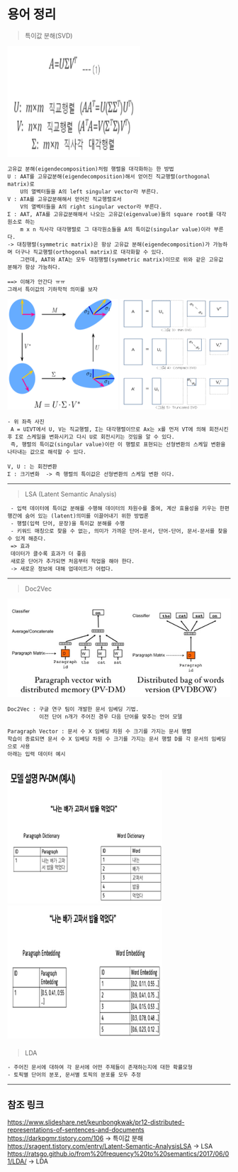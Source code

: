 
# 용어 정리

> 특이값 분해(SVD) <br>

<img src="./pic/svd1.PNG" width="300px" height="250px"></img> <br>
```
고유값 분해(eigendecomposition)처럼 행렬을 대각화하는 한 방법
U : AAT를 고유값분해(eigendecomposition)해서 얻어진 직교행렬(orthogonal matrix)로 
    U의 열벡터들을 A의 left singular vector라 부른다. 
V : ATA를 고유값분해해서 얻어진 직교행렬로서 
    V의 열벡터들을 A의 right singular vector라 부른다.
Σ : AAT, ATA를 고유값분해해서 나오는 고유값(eigenvalue)들의 square root를 대각원소로 하는 
    m x n 직사각 대각행렬로 그 대각원소들을 A의 특이값(singular value)이라 부른다.
-> 대칭행렬(symmetric matrix)은 항상 고유값 분해(eigendecomposition)가 가능하며 더구나 직교행렬(orthogonal matrix)로 대각화할 수 있다. 
    그런데, AAT와 ATA는 모두 대칭행렬(symmetric matrix)이므로 위와 같은 고유값 분해가 항상 가능하다. 

==> 이해가 안간다 ㅠㅠ  
그래서 특이값의 기하학적 의미를 보자 
```

<img src="./pic/svd2.PNG" width="250px" height="250px"></img>
<img src="./pic/svd3.PNG" width="250px" height="250px"></img><br>

```
- 위 좌측 사진 
 A = UΣVT에서 U, V는 직교행렬, Σ는 대각행렬이므로 Ax는 x를 먼저 VT에 의해 회전시킨 후 Σ로 스케일을 변화시키고 다시 U로 회전시키는 것임을 알 수 있다.
 즉, 행렬의 특이값(singular value)이란 이 행렬로 표현되는 선형변환의 스케일 변환을 나타내는 값으로 해석할 수 있다.

V, U : 는 회전변환 
Σ : 크기변화  -> 즉 행렬의 특이값은 선형변환의 스케일 변환 이다.
```

---
> LSA (Latent Semantic Analysis)
```
 - 입력 데이터에 특이값 분해를 수행해 데이터의 차원수를 줄여, 계산 효율성을 키우는 한편 행간에 숨어 있는 (latent)의미를 이끌어내기 위한 방법론
 - 행렬(입력 단어, 문장)을 특이값 분해를 수행
 - 키워드 매칭으로 찾을 수 없는, 의미가 가까운 단어-문서, 단어-단어, 문서-문서를 찾을 수 있게 해준다.
 => 효과
 데이터가 클수록 효과가 더 좋음
 새로운 단어가 추가되면 처음부터 작업을 해야 한다.
 -> 새로운 정보에 대해 업데이트가 어렵다.
```
    
---
> Doc2Vec

![PV-DM](./pic/doc-vec.PNG)
```
Doc2Vec : 구글 연구 팀이 개발한 문서 임베딩 기법.
          이전 단어 n개가 주어진 경우 다음 단어를 맞추는 언어 모델

Paragraph Vector : 문서 수 X 임베딩 차원 수 크기를 가지는 문서 행렬
학습이 종료되면 문서 수 X 임베딩 차원 수 크기를 가지는 문서 행렬 D를 각 문서의 임베딩으로 사용
아래는 입력 데이터 예시
```
<img src="./pic/PV_DM1.PNG" width="350px" height="300px"></img>
<img src="./pic/PV_DM2.PNG" width="350px" height="300px"></img><br/>
---

> LDA
```
- 주어진 문서에 대하여 각 문서에 어떤 주제들이 존재하는지에 대한 확률모형
- 토픽별 단어의 분포, 문서별 토픽의 분포를 모두 추정
```


---
## 참조 링크
https://www.slideshare.net/keunbongkwak/pr12-distributed-representations-of-sentences-and-documents <br>
https://darkpgmr.tistory.com/106 -> 특이값 분해 <br>
https://sragent.tistory.com/entry/Latent-Semantic-AnalysisLSA -> LSA <br>
https://ratsgo.github.io/from%20frequency%20to%20semantics/2017/06/01/LDA/ -> LDA <br>


